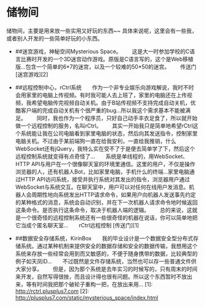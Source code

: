 # 储物间

储物间，主要是用来放一些实用又好玩的东西~~
具体来说呢，这里会有一些我，或者别人开发的一些简单好玩的小东西。

* ##迷宫游戏，神秘空间Mysterious Space。
    &nbsp;&nbsp;&nbsp;&nbsp;&nbsp;&nbsp;这是大一时参加学校的C语言比赛时开发的一个3D迷宫动作游戏。原版是C语言写的，这个是Web移植版...包含一个简单的6$*$7的迷宫，以及一个较难的50$*$50的迷宫。
    &nbsp;&nbsp;&nbsp;&nbsp;&nbsp;&nbsp;传送门 [迷宫游戏][2]

* ##远程控制中心，rCtrl系统
    &nbsp;&nbsp;&nbsp;&nbsp;&nbsp;&nbsp;作为一个非专业娱乐向游戏解说，我时不时会用家里的电脑上传视频。有时我可能人去上班了，家里的电脑还在上传视频，我希望电脑传完视频自动关机。由于B站传视频不支持完成自动关机，优酷客户端的完成自动关机有个很严重的bug...所以我这个需求基本不能被满足。
    &nbsp;&nbsp;&nbsp;&nbsp;&nbsp;&nbsp;同时，我也作为一个程序员，只好自己动手丰衣足食了，所以就开始做一个远程控制的服务，名叫rCtrl。
    &nbsp;&nbsp;&nbsp;&nbsp;&nbsp;&nbsp;其实一开始我只是简单地希望rCtrl这个系统能让我在公司电脑看到家里电脑的状态，然后向其发送指令，控制家里电脑关机。不过由于某前端狗一直在给我安利，一直给我推销，什么WebSocket还有jQuery，我特么实在受不了于是便去简单学了下，然后这个远程控制系统就变得有点奇怪了...
    &nbsp;&nbsp;&nbsp;&nbsp;&nbsp;&nbsp;系统是单线程的，用WebSocket、HTTP API与用户在一个很像聊天室的环境里通信。这里的用户，不仅是操作浏览器的人，还有机器人Bot，比如家里电脑，手机什么的终端...家里电脑通过HTTP API访问系统，接受并执行系统对其发出的指令，浏览器用户通过WebSocket与系统交互。在聊天室中，用户可以对任何在线用户发消息。机器人会周期性地向系统发出HTTP请求命令，如果用户向机器人发送事先约定的某种格式的消息，系统会自动识别，并在下一次机器人请求命令地时候返回这条命令。是否执行这条命令，取决于机器人端的逻辑。
    &nbsp;&nbsp;&nbsp;&nbsp;&nbsp;&nbsp;总的来说，这就是一个很奇怪的远程控制系统还有一些很奇怪的机器在说话，你可以简单地把它当成个匿名聊天室...
    &nbsp;&nbsp;&nbsp;&nbsp;&nbsp;&nbsp;rCtrl远程控制 [传送门][1]

* ##数据安全存储系统，KirinBox
    &nbsp;&nbsp;&nbsp;&nbsp;&nbsp;&nbsp;我的毕业设计是一个数据安全型分布式存储系统。通过某种机制来提供安全的数据存储和安全的数据传输，我想用这个系统来存放一些经常会用到而又敏感的，不便于随身携带的数据，比较典型的例子如天凤ID...
    &nbsp;&nbsp;&nbsp;&nbsp;&nbsp;&nbsp;不过既然是文件存储系统，当然也可以存一些普通文件供大家分享。
    &nbsp;&nbsp;&nbsp;&nbsp;&nbsp;&nbsp;但是，因为那个系统是去年实习的时候写的，只有周末的时间来开发，自然写得很挫，而且设计得也很有问题。所以这个东西暂时不放出来，等有时间我把那个破轮子重构一把，在放出来用...
[1]: http://rctrl.plusplus7.com
[2]: http://plusplus7.com/static/mysterious_space/index.html